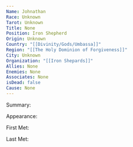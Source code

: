 ```yaml
---
Name: Johnathan
Race: Unknown
Tarot: Unknown
Title: None
Position: Iron Shepherd
Origin: Unknown
Country: "[[Divinity/Gods/Umbassa]]"
Region: "[[The Holy Dominion of Forgiveness]]"
City: Unknown
Organization: "[[Iron Shepards]]"
Allies: None
Enemies: None
Associates: None
isDead: false
Cause: None
---
```

Summary:


Appearance: 

First Met: 

Last Met: 
